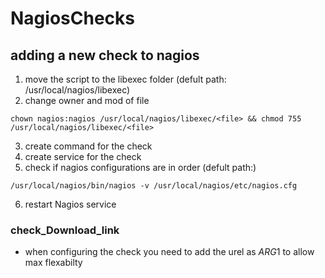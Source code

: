 # NagiosChecks

## adding a new check to nagios

1. move the script to the libexec folder (defult path: /usr/local/nagios/libexec)
2. change owner and mod of file
```
chown nagios:nagios /usr/local/nagios/libexec/<file> && chmod 755 /usr/local/nagios/libexec/<file>
```
3. create command for the check
4. create service for the check
5. check if nagios configurations are in order (defult path:)
```
/usr/local/nagios/bin/nagios -v /usr/local/nagios/etc/nagios.cfg
```
6. restart Nagios service

### check_Download_link

* when configuring the check you need to add the urel as $ARG1$ to allow max flexabilty 
